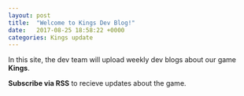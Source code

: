 ```yaml
---
layout: post
title:  "Welcome to Kings Dev Blog!"
date:   2017-08-25 18:58:22 +0000
categories: Kings update
---
```


In this site, the dev team will upload weekly dev blogs about our game **Kings**.

**Subscribe via RSS** to recieve updates about the game.
